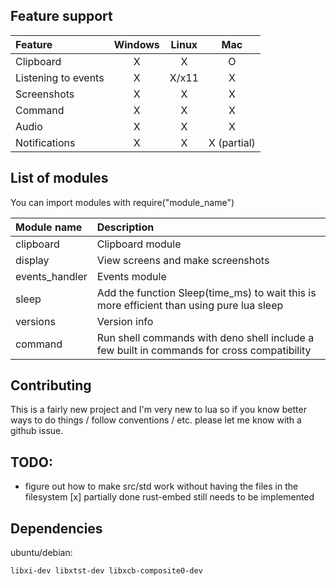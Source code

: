## Feature support

| Feature             | Windows | Linux |     Mac     |
| :------------------ | :-----: | :---: | :---------: |
| Clipboard           |    X    |   X   |      O      |
| Listening to events |    X    | X/x11 |      X      |
| Screenshots         |    X    |   X   |      X      |
| Command             |    X    |   X   |      X      |
| Audio               |    X    |   X   |      X      |
| Notifications       |    X    |   X   | X (partial) |

## List of modules

You can import modules with require("module_name")

| Module name    | Description                                                                                |
| :------------- | :----------------------------------------------------------------------------------------- |
| clipboard      | Clipboard module                                                                           |
| display        | View screens and make screenshots                                                          |
| events_handler | Events module                                                                              |
| sleep          | Add the function Sleep(time_ms) to wait this is more efficient than using pure lua sleep   |
| versions       | Version info                                                                               |
| command        | Run shell commands with deno shell include a few built in commands for cross compatibility |

## Contributing

This is a fairly new project and I'm very new to lua so if you know better ways to do things / follow conventions / etc. please let me know with a github issue.

## TODO:

- figure out how to make src/std work without having the files in the filesystem [x] partially done rust-embed still needs to be implemented

## Dependencies

ubuntu/debian:

```sh
libxi-dev libxtst-dev libxcb-composite0-dev
```
